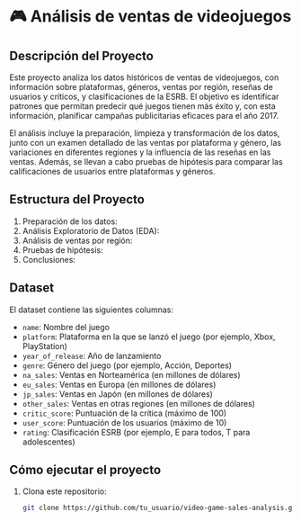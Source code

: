 # 🎮 Análisis de ventas de videojuegos

## Descripción del Proyecto

Este proyecto analiza los datos históricos de ventas de videojuegos, con información sobre plataformas, géneros, ventas por región, reseñas de usuarios y críticos, y clasificaciones de la ESRB. El objetivo es identificar patrones que permitan predecir qué juegos tienen más éxito y, con esta información, planificar campañas publicitarias eficaces para el año 2017.

El análisis incluye la preparación, limpieza y transformación de los datos, junto con un examen detallado de las ventas por plataforma y género, las variaciones en diferentes regiones y la influencia de las reseñas en las ventas. Además, se llevan a cabo pruebas de hipótesis para comparar las calificaciones de usuarios entre plataformas y géneros.

## Estructura del Proyecto

1. Preparación de los datos:   
2. Análisis Exploratorio de Datos (EDA):
3. Análisis de ventas por región:
4. Pruebas de hipótesis:
5. Conclusiones:
  
## Dataset

El dataset contiene las siguientes columnas:

- `name`: Nombre del juego
- `platform`: Plataforma en la que se lanzó el juego (por ejemplo, Xbox, PlayStation)
- `year_of_release`: Año de lanzamiento
- `genre`: Género del juego (por ejemplo, Acción, Deportes)
- `na_sales`: Ventas en Norteamérica (en millones de dólares)
- `eu_sales`: Ventas en Europa (en millones de dólares)
- `jp_sales`: Ventas en Japón (en millones de dólares)
- `other_sales`: Ventas en otras regiones (en millones de dólares)
- `critic_score`: Puntuación de la crítica (máximo de 100)
- `user_score`: Puntuación de los usuarios (máximo de 10)
- `rating`: Clasificación ESRB (por ejemplo, E para todos, T para adolescentes)

## Cómo ejecutar el proyecto

1. Clona este repositorio:
   ```bash
   git clone https://github.com/tu_usuario/video-game-sales-analysis.git
